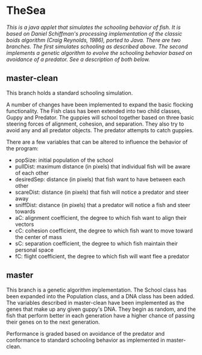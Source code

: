 # TheSea

_This is a java applet that simulates the schooling behavior of fish. It is based on Daniel Schiffman's processing implementation of the classic boids algorithm (Craig Reynolds, 1986), ported to Java. There are two branches. The first simulates schooling as described above. The second implements a genetic algorithm to evolve the schooling behavior based on avoidance of a predator. See a description of both below._

## master-clean

This branch holds a standard schooling simulation.

A number of changes have been implemented to expand the basic flocking functionality. The Fish class has been extended into two child classes, Guppy and Predator. The guppies will school together based on three basic steering forces of alignment, cohesion, and separation. They also try to avoid any and all predator objects. The predator attempts to catch guppies.

There are a few variables that can be altered to influence the behavior of the program:

* popSize: initial population of the school
* pullDist: maximum distance (in pixels) that individual fish will be aware of each other
* desiredSep: distance (in pixels) that fish want to have between each other
* scareDist: distance (in pixels) that fish will notice a predator and steer away
* sniffDist: distance (in pixels) that a predator will notice a fish and steer towards
* aC: alignment coefficient, the degree to which fish want to align their vectors
* cC: cohesion coefficient, the degree to which fish want to move toward the center of mass
* sC: separation coefficient, the degree to which fish maintain their personal space
* fC: flight coefficient, the degree to which fish will want flee a predator

## master

This branch is a genetic algorithm implementation. The School class has been expanded into the Population class, and a DNA class has been added. The variables described in master-clean have been implemented as the genes that make up any given guppy's DNA. They begin as random, and the fish that perform better in each generation have a higher chance of passing their genes on to the next generation.

Performance is graded based on avoidance of the predator and conformance to standard schooling behavior as implemented in master-clean.
